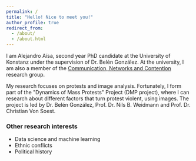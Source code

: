 ```yaml
---
permalink: /
title: "Hello! Nice to meet you!"
author_profile: true
redirect_from: 
  - /about/
  - /about.html
---
```


I am Alejandro Aísa, second year PhD candidate at the University of Konstanz under the supervision of Dr. Belén González. At the university, I am also a member of the [Communication, Networks and Contention](https://www.polver.uni-konstanz.de/cnc/) research group. 

My research focuses on protests and image analysis. Fortunately, I form part of the "Dynamics of Mass Protests" Project (DMP project), where I can research about different factors that turn protest violent, using images. The project is led by Dr. Belén González, Prof. Dr. Nils B. Weidmann and Prof. Dr. Christian Von Soest. 

### Other research interests 

- Data science and machine learning 
- Ethnic conflicts 
- Political history

